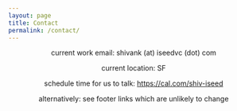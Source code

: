 ```yaml
---
layout: page
title: Contact
permalink: /contact/
---
```


<p style="text-align: center;">current work email: shivank (at) iseedvc (dot) com</p>
<p style="text-align: center;">current location: SF</p>
<p style="text-align: center;">schedule time for us to talk: <a href="https://cal.com/shiv-iseed">https://cal.com/shiv-iseed</a></p>
<p style="text-align: center;">alternatively: see footer links which are unlikely to change</p>



<!-- [Reverie](https://github.com/amitmerchant1990/reverie) is a Jekyll theme which is simple and opinionated. It's actually a fork of [jekyll-now](https://github.com/barryclark/jekyll-now) with some additional features and personal touches which I've implemented to suit my needs for [my blog](https://www.amitmerchant.com).

This is a plug-and-play Jekyll theme which you can use on GitHub Pages without even setting up a local environment.

## Features

- Command-line free fork-first workflow, using GitHub.com to create, customize and post to your blog
- Fully responsive and mobile optimized base theme
- Sass/Coffeescript support using Jekyll 2.0
- Free hosting on your GitHub Pages user site
- All the SEO goodies comes in-built
- Markdown blogging
- Syntax highlighting using Pygments
    - [Dracula syntax theme](https://draculatheme.com/) included
- Disqus commenting
- Google Analytics integration
- Fuzzy search across blog posts
- Pagination of posts works out-of-the-box.
- Categorize posts out-of-the box
- RSS Feed
- In-built sitemap

Learn more about it [here](https://github.com/amitmerchant1990/reverie) on how to get started. -->
